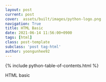 ```yaml
---
layout: post
current: post
cover:  assets/built/images/python-logo.png
navigation: True
title: HTML Basic
date: 2021-06-14 11:56:00+0900
tags: [html]
class: post-template
subclass: 'post tag-html'
author: yoongunhee92
---
```


{% include python-table-of-contents.html %}

  HTML basic